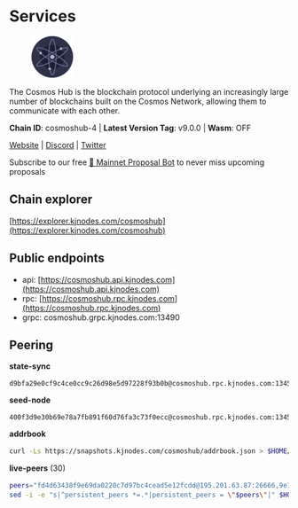 # Services

<figure><img src="https://raw.githubusercontent.com/kj89/cosmos-images/main/logos/cosmoshub.png" alt=""><figcaption></figcaption></figure>

The Cosmos Hub is the blockchain protocol underlying an  increasingly large number of blockchains built on the  Cosmos Network, allowing them to communicate with each other.

**Chain ID**: cosmoshub-4 | **Latest Version Tag**: v9.0.0 | **Wasm**: OFF

[Website](https://hub.cosmos.network) | [Discord](https://discord.gg/cosmosnetwork) | [Twitter](https://twitter.com/cosmoshub)



Subscribe to our free [🤖 Mainnet Proposal Bot](https://t.me/kjnodes_proposal_bot) to never miss upcoming proposals


## Chain explorer
[https://explorer.kjnodes.com/cosmoshub](https://explorer.kjnodes.com/cosmoshub)

## Public endpoints

* api: [https://cosmoshub.api.kjnodes.com](https://cosmoshub.api.kjnodes.com)
* rpc: [https://cosmoshub.rpc.kjnodes.com](https://cosmoshub.rpc.kjnodes.com)
* grpc: cosmoshub.grpc.kjnodes.com:13490

## Peering

**state-sync**

```text
d9bfa29e0cf9c4ce0cc9c26d98e5d97228f93b0b@cosmoshub.rpc.kjnodes.com:13456
```

**seed-node**

```text
400f3d9e30b69e78a7fb891f60d76fa3c73f0ecc@cosmoshub.rpc.kjnodes.com:13459
```

**addrbook**
```bash
curl -Ls https://snapshots.kjnodes.com/cosmoshub/addrbook.json > $HOME/.gaia/config/addrbook.json
```

**live-peers** (30)
```bash
peers="fd4d63438f9e69da0220c7d97bc4cead5e12fcdd@195.201.63.87:26666,9e14c8c48776a789f7029e88c260b2a6cbbf1417@35.212.85.141:26656,7abab0475a506ed3b9ab2ad40948bfe53b797e13@128.199.128.15:26090,ec39fae6c161dea476d50bbaffa1ca0e7fbcb21f@65.21.200.7:1100,b6b9bc1a0c18d12be759111bb3a0d9a8958120c7@57.128.20.184:26656,7dd34d8d3880bc48eff3e47b941d06bd1941a962@93.115.25.106:26656,6f473f7156b9e0a460f5ab9d5b8bba2412058974@93.159.134.156:36656,1b5a5b6518d3cb30a0d49cbd74a45dd4cbab130d@18.138.176.63:26656,1279eae188599463661c3e2b9ab492615a6d7079@65.108.235.32:2010,62da9d5bc8768e84400941a1195f47bac90fcf97@35.210.106.206:26656,ca5011c44fd74d95e7fca487c69e301df195750c@65.108.122.246:26726,e0ab6c5cc86959853f499236b8297344802ac5f4@5.161.139.201:26656,1da54d20c7339713f1d6d28dd2117087dd33d0ca@5.9.59.145:26656,ee767901f4a7eaf44603ef0a5b6e5edac118ba1e@74.118.136.149:26656,11de8a73123ce854241cfa9687921c544b83d5d9@141.94.100.228:26656,53b3651680ec3482d736808cbb3035940107f8ab@82.100.58.119:26656,1cce99042f884d669e7287e3e362bff8e385c63e@46.4.79.183:26726,89757803f40da51678451735445ad40d5b15e059@169.155.168.135:26656,d9bfa29e0cf9c4ce0cc9c26d98e5d97228f93b0b@65.109.88.38:34656,0eeb20e044d632b279e67f2fe91f50e4fceab1fd@159.223.223.84:26656,2532ad5b2f93fd521e97dbc3562db711df4bd763@65.109.88.70:26656,72829b78b38408b03793ed389b9f16596b82c306@146.59.81.92:26656,505f4467926cdad29932c44dc5ea7a5da6982f48@176.9.101.44:26656,61afb0f37c02031f285f6b27ead2a3e7a97cc28a@35.212.34.104:26656,32bdba6ced12cdf2e534566e6c3d66ee2f7ef494@84.244.95.229:26656,36515aac2a928e227e7dc793a548b35b54bec974@45.63.82.80:26656,9edd51012df3a09395a48eb68a84723d6308e08c@35.212.116.100:26656,51c49b57b371e3645de715e0034236a8bd61965e@35.221.229.109:26656,241b17dba97a2ed3c3747d12781fb86c9706e2d4@89.58.27.86:26656,1997e68bf205bedeed0c4723786bf03464987dc1@77.87.108.21:26656"
sed -i -e "s|^persistent_peers *=.*|persistent_peers = \"$peers\"|" $HOME/.gaia/config/config.toml
```
